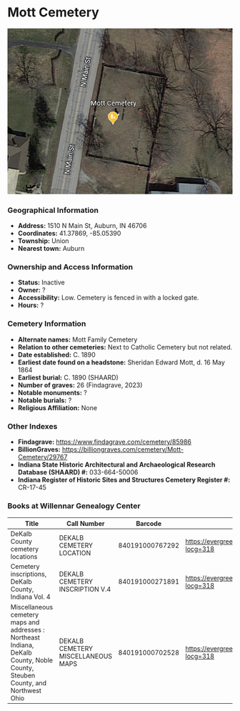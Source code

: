 # Mott Cemetery

![Mott Cemetery on Google Earth](https://github.com/FyoAtEPL/DeKalbCemeteries/blob/main/images/mapImages/MottEarth.png "Mott Cemetery on Google Earth")

### Geographical Information
- **Address:** 1510 N Main St, Auburn, IN 46706
- **Coordinates:** 41.37869, -85.05390
- **Township:** Union
- **Nearest town:** Auburn

### Ownership and Access Information
- **Status:** Inactive
- **Owner:** ?
- **Accessibility:** Low. Cemetery is fenced in with a locked gate.
- **Hours:** ?

### Cemetery Information
- **Alternate names:** Mott Family Cemetery
- **Relation to other cemeteries:** Next to Catholic Cemetery but not related.
- **Date established:** C. 1890
- **Earliest date found on a headstone:** Sheridan Edward Mott, d. 16 May 1864
- **Earliest burial:** C. 1890 (SHAARD)
- **Number of graves:** 26 (Findagrave, 2023)
- **Notable monuments:** ?
- **Notable burials:** ?
- **Religious Affiliation:** None

### Other Indexes
- **Findagrave:** https://www.findagrave.com/cemetery/85986 
- **BillionGraves:** https://billiongraves.com/cemetery/Mott-Cemetery/29767
- **Indiana State Historic Architectural and Archaeological Research Database (SHAARD) #:** 033-664-50006
- **Indiana Register of Historic Sites and Structures Cemetery Register #:** CR-17-45

### Books at Willennar Genealogy Center
| Title | Call Number | Barcode | Evergreen Record |
| ------------ | ------------ | ------------ | ------------ |
| DeKalb County cemetery locations | DEKALB CEMETERY LOCATION | 840191000767292 | https://evergreen.lib.in.us/eg/opac/record/20670319?locg=318 |
| Cemetery inscriptions, DeKalb County, Indiana Vol. 4 | DEKALB CEMETERY INSCRIPTION V.4 | 840191000271891 | https://evergreen.lib.in.us/eg/opac/record/20670315?locg=318 |
| Miscellaneous cemetery maps and addresses : Northeast Indiana, DeKalb County, Noble County, Steuben County, and Northwest Ohio | DEKALB CEMETERY MISCELLANEOUS MAPS | 840191000702528 | https://evergreen.lib.in.us/eg/opac/record/20673421?locg=318 |
